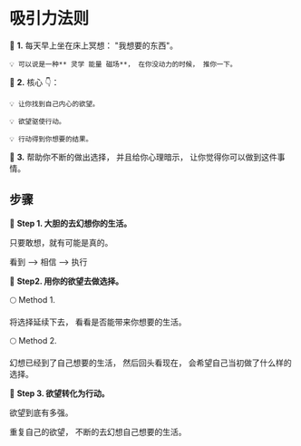 吸引力法则
====

🐾 **1.** 每天早上坐在床上冥想：  "我想要的东西"。 

    💡 可以说是一种** 灵学 能量 磁场**， 在你没动力的时候， 推你一下。

🐾 **2.** 核心 👇：

    💡 让你找到自己内心的欲望。

    💡 欲望驱使行动。

    💡 行动得到你想要的结果。

🐾 **3.** 帮助你不断的做出选择， 并且给你心理暗示， 让你觉得你可以做到这件事情。

## 步骤

🔴 **Step 1.   大胆的去幻想你的生活。**

只要敢想，就有可能是真的。

看到 —> 相信 —> 执行

🔴 **Step2.   用你的欲望去做选择。**

🌕 Method 1. 

将选择延续下去， 看看是否能带来你想要的生活。

🌕 Method 2. 

幻想已经到了自己想要的生活， 然后回头看现在， 会希望自己当初做了什么样的选择。

🔴 **Step 3. 欲望转化为行动。**

欲望到底有多强。

重复自己的欲望， 不断的去幻想自己想要的生活。





